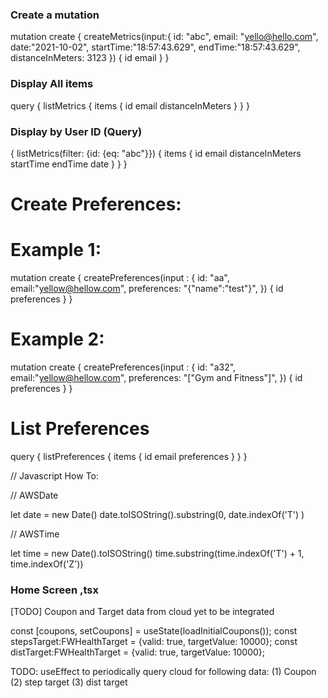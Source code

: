 ### Create a mutation

mutation create {
  createMetrics(input:{
    id: "abc",
    email: "yello@hello.com",
    date:"2021-10-02",
    startTime:"18:57:43.629",
    endTime:"18:57:43.629",
    distanceInMeters: 3123
  }) {
    id
    email
  }
}

### Display All items
query {
  listMetrics {
    items {
      id
      email
      distanceInMeters
    }
  }
}

### Display by User ID (Query)

{
  listMetrics(filter: {id: {eq: "abc"}}) {
    items {
      id
      email
      distanceInMeters
      startTime
      endTime
      date
    }
  }
}

# Create Preferences:
# Example 1:
mutation create {
  createPreferences(input : {
    id: "aa",
    email:"yellow@hellow.com",
    preferences: "{\"name\":\"test\"}",
  }) {
    id
    preferences
  }
}

# Example 2: 

mutation create {
  createPreferences(input : {
    id: "a32",
    email:"yellow@hellow.com",
    preferences: "[\"Gym and Fitness\"]",
  }) {
    id
    preferences
  }
}


# List Preferences

query {
  listPreferences {
    items {
      id
      email
      preferences
    }
  }
}


// Javascript How To: 

// AWSDate

let date = new Date()
date.toISOString().substring(0, date.indexOf('T') )

// AWSTime

let time = new Date().toISOString()
time.substring(time.indexOf('T') + 1, time.indexOf('Z'))


### Home Screen ,tsx
[TODO] Coupon and Target data from cloud yet to be integrated

const [coupons, setCoupons] = useState(loadInitialCoupons());
const stepsTarget:FWHealthTarget = {valid: true, targetValue: 10000};
const distTarget:FWHealthTarget = {valid: true, targetValue: 10000};

TODO: 
useEffect to periodically query cloud for following data:
(1) Coupon
(2) step target
(3) dist target